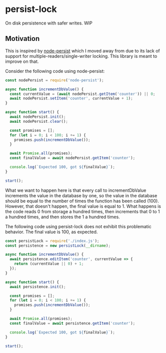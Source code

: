 # persist-lock

On disk persistence with safer writes. WIP

## Motivation

This is inspired by [node-persist](https://www.npmjs.com/package/node-persist) which I moved away from due to its lack of support for multiple-readers/single-writer locking. This library is meant to improve on that.

Consider the following code using node-persist:

```js
const nodePersist = require('node-persist');

async function incrementDbValue() {
  const currentValue = (await nodePersist.getItem('counter')) || 0;
  await nodePersist.setItem('counter', currentValue + 1);
}

async function start() {
  await nodePersist.init();
  await nodePersist.clear();

  const promises = [];
  for (let i = 0; i < 100; i += 1) {
    promises.push(incrementDbValue());
  }

  await Promise.all(promises);
  const finalValue = await nodePersist.getItem('counter');

  console.log(`Expected 100, got ${finalValue}`);
}

start();
```

What we want to happen here is that every call to incrementDbValue increments the value in the database by one, so the value in the database should be equal to the number of times the function has been called (100). However, that doesn't happen, the final value is equal to 1. What happens is the code reads 0 from storage a hundred times, then increments that 0 to 1 a hundred times, and then stores the 1 a hundred times.

The following code using persist-lock does not exhibit this problematic behavior. The final value is 100, as expected.

```js
const persistLock = require('./index.js');
const persistence = new persistLock(__dirname);

async function incrementDbValue() {
  await persistence.editItem('counter', currentValue => {
    return (currentValue || 0) + 1;
  });
}

async function start() {
  await persistence.init();

  const promises = [];
  for (let i = 0; i < 100; i += 1) {
    promises.push(incrementDbValue());
  }

  await Promise.all(promises);
  const finalValue = await persistence.getItem('counter');

  console.log(`Expected 100, got ${finalValue}`);
}

start();
```
